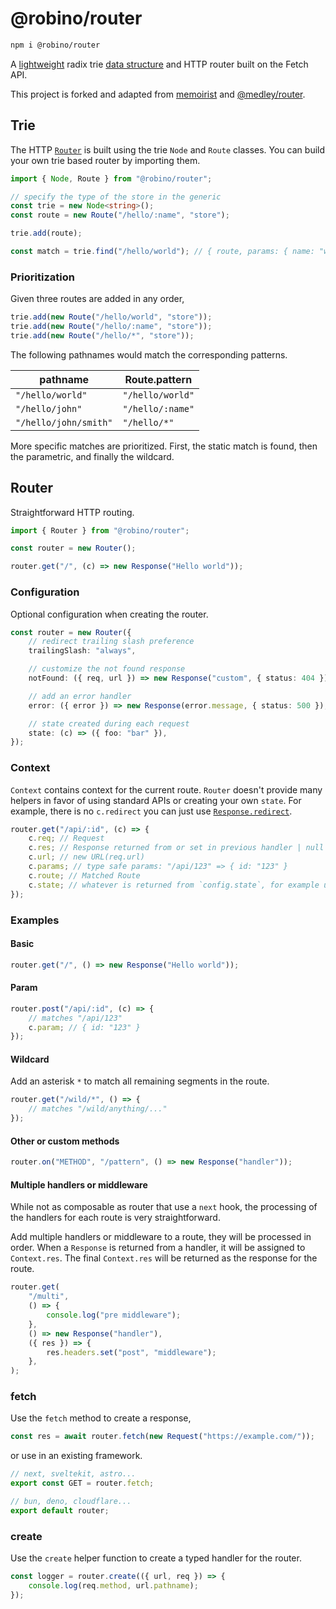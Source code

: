 # @robino/router

```bash
npm i @robino/router
```

A [lightweight](https://bundlephobia.com/package/@robino/router) radix trie [data structure](https://en.wikipedia.org/wiki/Radix_tree) and HTTP router built on the Fetch API.

This project is forked and adapted from [memoirist](https://github.com/SaltyAom/memoirist) and [@medley/router](https://github.com/medleyjs/router).

## Trie

The HTTP [`Router`](#router) is built using the trie `Node` and `Route` classes. You can build your own trie based router by importing them.

```ts
import { Node, Route } from "@robino/router";

// specify the type of the store in the generic
const trie = new Node<string>();
const route = new Route("/hello/:name", "store");

trie.add(route);

const match = trie.find("/hello/world"); // { route, params: { name: "world" } }
```

### Prioritization

Given three routes are added in any order,

```ts
trie.add(new Route("/hello/world", "store"));
trie.add(new Route("/hello/:name", "store"));
trie.add(new Route("/hello/*", "store"));
```

The following pathnames would match the corresponding patterns.

| pathname              | Route.pattern    |
| --------------------- | ---------------- |
| `"/hello/world"`      | `"/hello/world"` |
| `"/hello/john"`       | `"/hello/:name"` |
| `"/hello/john/smith"` | `"/hello/*"`     |

More specific matches are prioritized. First, the static match is found, then the parametric, and finally the wildcard.

## Router

Straightforward HTTP routing.

```ts
import { Router } from "@robino/router";

const router = new Router();

router.get("/", (c) => new Response("Hello world"));
```

### Configuration

Optional configuration when creating the router.

```ts
const router = new Router({
	// redirect trailing slash preference
	trailingSlash: "always",

	// customize the not found response
	notFound: ({ req, url }) => new Response("custom", { status: 404 }),

	// add an error handler
	error: ({ error }) => new Response(error.message, { status: 500 }),

	// state created during each request
	state: (c) => ({ foo: "bar" }),
});
```

### Context

`Context` contains context for the current route. `Router` doesn't provide many helpers in favor of using standard APIs or creating your own `state`. For example, there is no `c.redirect` you can just use [`Response.redirect`](https://developer.mozilla.org/en-US/docs/Web/API/Response/redirect_static).

```ts
router.get("/api/:id", (c) => {
	c.req; // Request
	c.res; // Response returned from or set in previous handler | null
	c.url; // new URL(req.url)
	c.params; // type safe params: "/api/123" => { id: "123" }
	c.route; // Matched Route
	c.state; // whatever is returned from `config.state`, for example use for an auth helper or a key/value store
});
```

### Examples

#### Basic

```ts
router.get("/", () => new Response("Hello world"));
```

#### Param

```ts
router.post("/api/:id", (c) => {
	// matches "/api/123"
	c.param; // { id: "123" }
});
```

#### Wildcard

Add an asterisk `*` to match all remaining segments in the route.

```ts
router.get("/wild/*", () => {
	// matches "/wild/anything/..."
});
```

#### Other or custom methods

```ts
router.on("METHOD", "/pattern", () => new Response("handler"));
```

#### Multiple handlers or middleware

While not as composable as router that use a `next` hook, the processing of the handlers for each route is very straightforward.

Add multiple handlers or middleware to a route, they will be processed in order. When a `Response` is returned from a handler, it will be assigned to `Context.res`. The final `Context.res` will be returned as the response for the route.

```ts
router.get(
	"/multi",
	() => {
		console.log("pre middleware");
	},
	() => new Response("handler"),
	({ res }) => {
		res.headers.set("post", "middleware");
	},
);
```

### fetch

Use the `fetch` method to create a response,

```ts
const res = await router.fetch(new Request("https://example.com/"));
```

or use in an existing framework.

```ts
// next, sveltekit, astro...
export const GET = router.fetch;
```

```ts
// bun, deno, cloudflare...
export default router;
```

### create

Use the `create` helper function to create a typed handler for the router.

```ts
const logger = router.create(({ url, req }) => {
	console.log(req.method, url.pathname);
});
```
